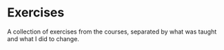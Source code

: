 # Exercises
A collection of exercises from the courses, separated by what was taught and what I did to change.

